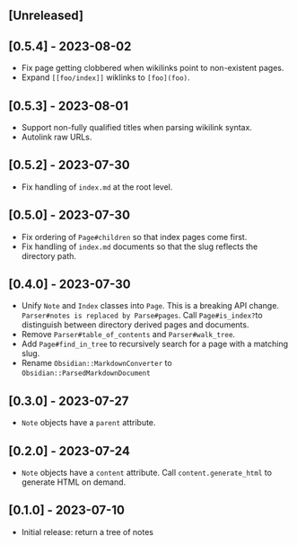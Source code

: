 ## [Unreleased]

## [0.5.4] - 2023-08-02
- Fix page getting clobbered when wikilinks point to non-existent pages.
- Expand `[[foo/index]]` wiklinks to `[foo](foo)`.

## [0.5.3] - 2023-08-01
- Support non-fully qualified titles when parsing wikilink syntax.
- Autolink raw URLs.

## [0.5.2] - 2023-07-30
- Fix handling of `index.md` at the root level.

## [0.5.0] - 2023-07-30
- Fix ordering of `Page#children` so that index pages come first.
- Fix handling of `index.md` documents so that the slug reflects the directory path.

## [0.4.0] - 2023-07-30
- Unify `Note` and `Index` classes into `Page`. This is a breaking API change. `Parser#notes is replaced by Parse#pages`. Call `Page#is_index?`to distinguish between directory derived pages and documents.
- Remove `Parser#table_of_contents` and `Parser#walk_tree`.
- Add `Page#find_in_tree` to recursively search for a page with a matching slug.
- Rename `Obsidian::MarkdownConverter` to `Obsidian::ParsedMarkdownDocument`

## [0.3.0] - 2023-07-27

- `Note` objects have a `parent` attribute.

## [0.2.0] - 2023-07-24

- `Note` objects have a `content` attribute. Call `content.generate_html` to generate HTML on demand.

## [0.1.0] - 2023-07-10

- Initial release: return a tree of notes
